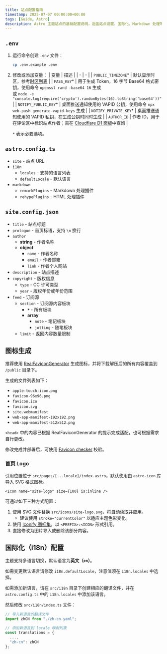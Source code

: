 ```yaml
---
title: 站点配置指南
timestamp: 2025-07-07 00:00:00+00:00
tags: [Guide, Astro]
description: Astro 主题站点的基础配置说明，涵盖站点设置、国际化、Markdown 处理等核心配置项。
---
```


## `.env`

1. 运行命令创建 `.env` 文件：
    ```sh
    cp .env.example .env
    ```
2. 修改或添加变量：
    | 变量 | 描述 |
    | - | - |
    | `PUBLIC_TIMEZONE`* | 默认显示时区，参考[时区列表](https://en.wikipedia.org/wiki/List_of_tz_database_time_zones#List) |
    | `PASS_KEY`* | 用于生成 Token，16 字节 Base64 格式密钥，使用命令 `openssl rand -base64 16` 生成<br>或 `node -e "console.log(require('crypto').randomBytes(16).toString('base64'))"` |
    | `NOTIFY_PUBLIC_KEY`* | 桌面推送通知使用的 VAPID 公钥，使用命令 `npx web-push generate-vapid-keys` 生成 |
    | `NOTIFY_PRIVATE_KEY`* | 桌面推送通知使用的 VAPID 私钥，在生成公钥时同时生成 |
    | `AUTHOR_ID` | 作者 ID，用于在评论区中标识站点作者；需在 [Cloudflare D1 面板](https://dash.cloudflare.com/?to=/:account/workers/d1)中查询 |

    `*` 表示必要选项。

## `astro.config.ts`

- `site` - 站点 URL
- `i18n`
    - `locales` - 支持的语言列表
    - `defaultLocale` - 默认语言
- `markdown`
    - `remarkPlugins` - Markdown 处理插件
    - `rehypePlugins` - HTML 处理插件

## `site.config.json`

- `title` - 站点标题
- `prologue` - 首页标语，支持 `\n` 换行
- `author`
    - **string** - 作者名称
    - **object**
        - `name` - 作者名称
        - `email` - 作者邮箱
        - `link` - 作者个人网站
- `description` - 站点描述
- `copyright` - 版权信息
    - `type` - CC 许可类型
    - `year` - 版权年份或年份范围
- `feed` - 订阅源
    - `section` - 订阅源内容板块
        - **`*`** - 所有板块
        - **array**
            - `note` - 笔记板块
            - `jotting` - 随笔板块
    - `limit` - 返回内容数量限制

## 图标生成

推荐使用 [RealFaviconGenerator](https://realfavicongenerator.net/) 生成图标，并将下载解压后的所有内容覆盖到 `/public` 目录下。

生成的文件列表如下：

- `apple-touch-icon.png`
- `favicon-96x96.png`
- `favicon.ico`
- `favicon.svg`
- `site.webmanifest`
- `web-app-manifest-192x192.png`
- `web-app-manifest-512x512.png`

`<head>` 中的内容已根据 RealFaviconGenerator 的提示完成适配，也可根据需求自行更改。

修改完成并部署后，可使用 [Favicon checker](https://realfavicongenerator.net/favicon-checker) 校验。

### 首页 Logo

引用位置位于 `src/pages/[...locale]/index.astro`，默认使用由 `astro-icon` 库导入 SVG 格式图标。

```astro
<Icon name="site-logo" size={100} is:inline />
```

可通过如下三种方式配置：

1. 使用 SVG 文件替换 `src/icons/site-logo.svg`，将[自动读取](https://www.astroicon.dev/guides/customization/#local-icons)并应用。
    - 建议使用 `stroke="currentColor"` 以适应主题色彩变化。
2. 使用 [Iconify 图标集](https://www.astroicon.dev/guides/customization/#open-source-icon-sets)，以 `<PREFIX>:<ICON>` 形式引用。
3. 直接修改为图片导入或删除该部分内容。

## 国际化（i18n）配置

主题支持多语言切换，默认语言为**英文（`en`）**。

如需变更默认语言请修改 `i18n.defaultLocale`，注意值须在 `i18n.locales` 中选择。

如需添加新语言，请在 `src/i18n` 目录下创建相应的翻译文件，并在 `astro.config.ts` 中的 `i18n.locales` 中添加该语言。

然后修改 `src/i18n/index.ts` 文件：

```ts
// 导入新语言的翻译文件
import zhCN from "./zh-cn.yaml";

// 添加新语言到 locale 映射列表
const translations = { 
  ...,
  "zh-cn": zhCN
};
```
